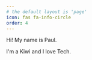 ```yaml
---
# the default layout is 'page'
icon: fas fa-info-circle
order: 4
---
```


Hi!  My name is Paul.

I'm a Kiwi and I love Tech.